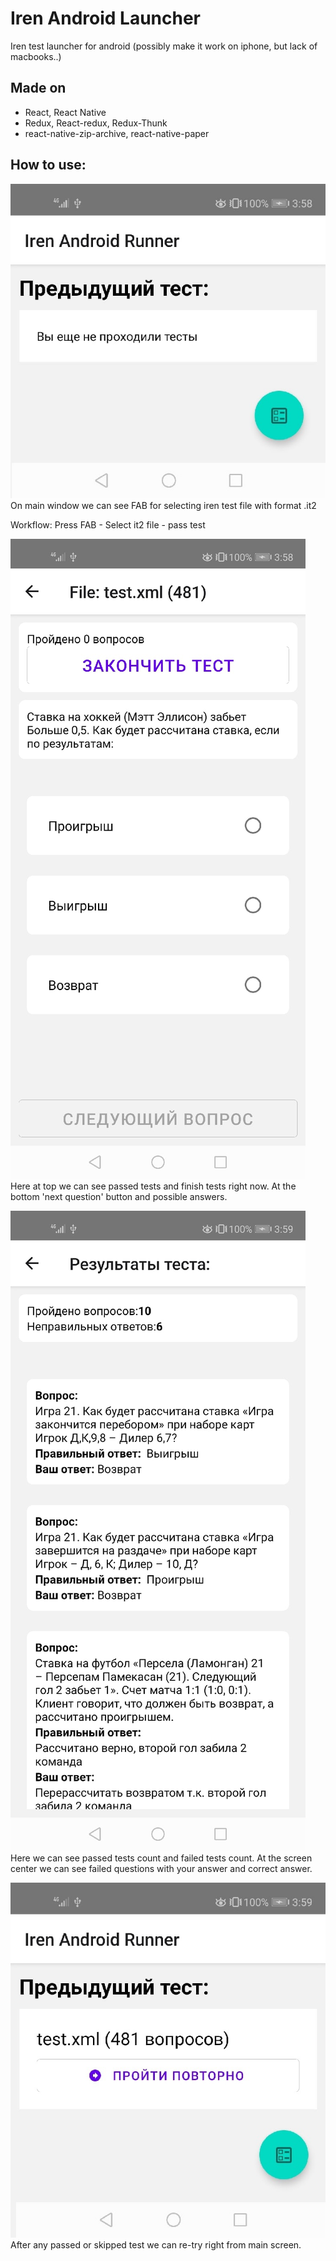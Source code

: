 # Iren Android Launcher
Iren test launcher for android (possibly make it work on iphone, but lack of macbooks..)

## Made on

* React, React Native
* Redux, React-redux, Redux-Thunk
* react-native-zip-archive, react-native-paper

## How to use:

![Initial App Frame](/readme/initialScreen.jpg)
On main window we can see FAB for selecting iren test file with format .it2

Workflow:
Press FAB - Select it2 file - pass test

![Test Frame](/readme/launchTest.jpg)
Here at top we can see passed tests and finish tests right now.
At the bottom 'next question' button and possible answers.

![Test Results Frame](/readme/testResults.jpg)
Here we can see passed tests count and failed tests count.
At the screen center we can see failed questions with your answer and correct answer.

![Initial Screen after Test](/readme/initialScreenAfterTest.jpg)
After any passed or skipped test we can re-try right from main screen.